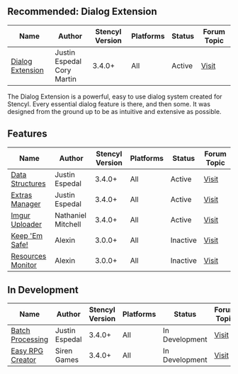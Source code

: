 ## Recommended: Dialog Extension

Name | Author | Stencyl Version | Platforms | Status | Forum Topic
--- | --- | --- | --- | --- | ---
[Dialog Extension](https://dialogextension.com/) | Justin Espedal<br/>Cory Martin | 3.4.0+ | All | Active | [Visit](https://community.stencyl.com/index.php/topic,26279.0.html)

The Dialog Extension is a powerful, easy to use dialog system created for Stencyl. Every essential dialog feature is there, and then some. It was designed from the ground up to be as intuitive and extensive as possible.


## Features

Name | Author | Stencyl Version | Platforms | Status | Forum Topic
--- | --- | --- | --- | --- | ---
[Data Structures](https://community.stencyl.com/index.php/topic,35128.0.html) | Justin Espedal | 3.4.0+ | All | Active | [Visit](https://community.stencyl.com/index.php/topic,35128.0.html)
[Extras Manager](https://community.stencyl.com/index.php/topic,30830.0.html) | Justin Espedal | 3.4.0+ | All | Active | [Visit](https://community.stencyl.com/index.php/topic,30830.0.html)
[Imgur Uploader](https://community.stencyl.com/index.php/topic,30685.0.html) | Nathaniel Mitchell | 3.4.0+ | All | Active | [Visit](https://community.stencyl.com/index.php/topic,30685.0.html)
[Keep 'Em Safe!](https://community.stencyl.com/index.php/topic,35.0.html) | Alexin | 3.0.0+ | All | Inactive | [Visit](https://community.stencyl.com/index.php/topic,35.0.html)
[Resources Monitor](https://community.stencyl.com/index.php/topic,3444.0.html) | Alexin | 3.0.0+ | All | Inactive | [Visit](https://community.stencyl.com/index.php/topic,3444.0.html)


## In Development

Name | Author | Stencyl Version | Platforms | Status | Forum Topic
--- | --- | --- | --- | --- | ---
[Batch Processing](https://community.stencyl.com/index.php/topic,44953.0.html) | Justin Espedal | 3.4.0+ | All | In Development | [Visit](https://community.stencyl.com/index.php/topic,44953.0.html)
[Easy RPG Creator](https://community.stencyl.com/index.php/topic,23156.0.html) | Siren Games | 3.4.0+ | All | In Development | [Visit](https://community.stencyl.com/index.php/topic,23156.0.html)


